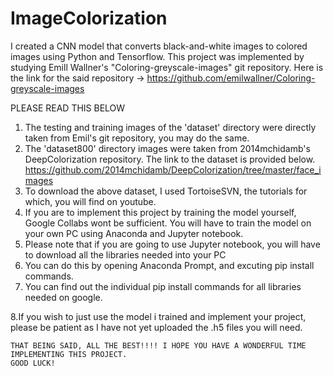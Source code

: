 # ImageColorization
I created a CNN model that converts black-and-white images to colored images using Python and Tensorflow.
This project was implemented by studying Emill Wallner's "Coloring-greyscale-images" git repository.
Here is the link for the said repository -> https://github.com/emilwallner/Coloring-greyscale-images

PLEASE READ THIS BELOW
1. The testing and training images of the 'dataset' directory were directly taken from Emil's git repository, you may do the same.
2. The 'dataset800' directory images were taken from 2014mchidamb's DeepColorization repository. The link to the dataset is provided below.
  https://github.com/2014mchidamb/DeepColorization/tree/master/face_images
3. To download the above dataset, I used TortoiseSVN, the tutorials for which, you will find on youtube.
4. If you are to implement this project by training the model yourself, Google Collabs wont be sufficient.
   You will have to train the model on your own PC using Anaconda and Jupyter notebook.
5. Please note that if you are going to use Jupyter notebook, you will have to download all the libraries needed into your PC
6. You can do this by opening Anaconda Prompt, and excuting pip install commands.
7. You can find out the individual pip install commands for all libraries needed on google.


8.If you wish to just use the model i trained and implement your project, please be patient as I have not yet uploaded the .h5 files you will need.

    THAT BEING SAID, ALL THE BEST!!!! I HOPE YOU HAVE A WONDERFUL TIME IMPLEMENTING THIS PROJECT.
    GOOD LUCK!
